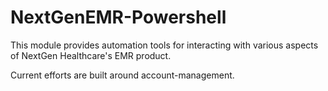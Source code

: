 # NextGenEMR-Powershell

This module provides automation tools for interacting with various aspects of NextGen Healthcare's EMR product.

Current efforts are built around account-management.

